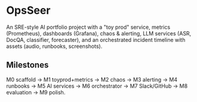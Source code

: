 ﻿# OpsSeer

An SRE-style AI portfolio project with a "toy prod" service, metrics (Prometheus), dashboards (Grafana), chaos & alerting,
LLM services (ASR, DocQA, classifier, forecaster), and an orchestrated incident timeline with assets (audio, runbooks, screenshots).

## Milestones
M0 scaffold → M1 toyprod+metrics → M2 chaos → M3 alerting → M4 runbooks → M5 AI services → M6 orchestrator → M7 Slack/GitHub → M8 evaluation → M9 polish.
